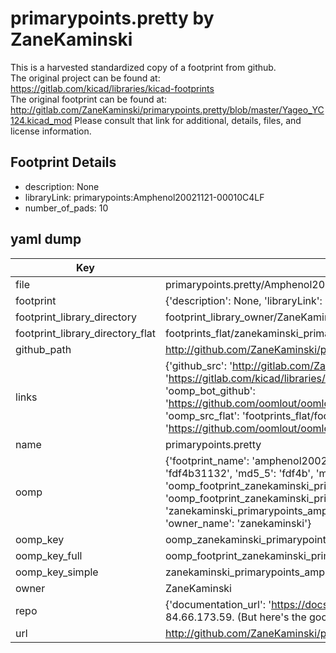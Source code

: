 # primarypoints.pretty by ZaneKaminski  
This is a harvested standardized copy of a footprint from github.  
The original project can be found at:  
https://gitlab.com/kicad/libraries/kicad-footprints  
The original footprint can be found at:
http://gitlab.com/ZaneKaminski/primarypoints.pretty/blob/master/Yageo_YC124.kicad_mod
Please consult that link for additional, details, files, and license information.  
## Footprint Details
* description: None  
* libraryLink: primarypoints:Amphenol20021121-00010C4LF  
* number_of_pads: 10  
## yaml dump  
| Key | Value |  
| --- | --- |  
| file | primarypoints.pretty/Amphenol20021121-00010C4LF.kicad_mod |  
| footprint | {'description': None, 'libraryLink': 'primarypoints:Amphenol20021121-00010C4LF', 'number_of_pads': 10} |  
| footprint_library_directory | footprint_library_owner/ZaneKaminski_primarypoints.pretty |  
| footprint_library_directory_flat | footprints_flat/zanekaminski_primarypoints_amphenol20021121_00010c4lf/working |  
| github_path | http://github.com/ZaneKaminski/primarypoints.pretty/blob/master/Amphenol20021121-00010C4LF.kicad_mod |  
| links | {'github_src': 'http://gitlab.com/ZaneKaminski/primarypoints.pretty/blob/master/Yageo_YC124.kicad_mod', 'github_src_repo': 'https://gitlab.com/kicad/libraries/kicad-footprints', 'oomp_bot': 'footprints/zanekaminski_primarypoints_amphenol20021121_00010c4lf/working', 'oomp_bot_github': 'https://github.com/oomlout/oomlout_oomp_footprint_bot/tree/main/footprints/zanekaminski_primarypoints_amphenol20021121_00010c4lf/working', 'oomp_src_flat': 'footprints_flat/footprints_flat/zanekaminski_primarypoints_amphenol20021121_00010c4lf/working', 'oomp_src_flat_github': 'https://github.com/oomlout/oomlout_oomp_footprint_src/tree/main/footprints_flat/zanekaminski_primarypoints_amphenol20021121_00010c4lf/working'} |  
| name | primarypoints.pretty |  
| oomp | {'footprint_name': 'amphenol20021121_00010c4lf', 'library_name': 'primarypoints', 'md5': 'fdf4b31132895dfdc26c837897b48bff', 'md5_10': 'fdf4b31132', 'md5_5': 'fdf4b', 'md5_6': 'fdf4b3', 'oomp_key': 'oomp_zanekaminski_primarypoints_amphenol20021121_00010c4lf', 'oomp_key_extra': 'oomp_footprint_zanekaminski_primarypoints_amphenol20021121_00010c4lf', 'oomp_key_full': 'oomp_footprint_zanekaminski_primarypoints_amphenol20021121_00010c4lf_fdf4b3', 'oomp_key_simple': 'zanekaminski_primarypoints_amphenol20021121_00010c4lf', 'original_filename': 'primarypoints.pretty/Amphenol20021121-00010C4LF.kicad_mod', 'owner_name': 'zanekaminski'} |  
| oomp_key | oomp_zanekaminski_primarypoints_amphenol20021121_00010c4lf |  
| oomp_key_full | oomp_footprint_zanekaminski_primarypoints_amphenol20021121_00010c4lf |  
| oomp_key_simple | zanekaminski_primarypoints_amphenol20021121_00010c4lf |  
| owner | ZaneKaminski |  
| repo | {'documentation_url': 'https://docs.github.com/rest/overview/resources-in-the-rest-api#rate-limiting', 'message': "API rate limit exceeded for 84.66.173.59. (But here's the good news: Authenticated requests get a higher rate limit. Check out the documentation for more details.)"} |  
| url | http://github.com/ZaneKaminski/primarypoints.pretty |  


